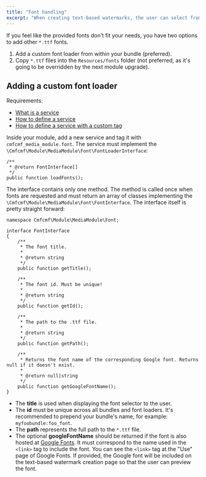 ```yaml
---
title: "Font handling"
excerpt: "When creating text-based watermarks, the user can select from a variety of fonts. Learn how to add custom fonts in this entry."
---
```


If you feel like the provided fonts don't fit your needs, you have two options to add other `*.ttf` fonts.

1. Add a custom font loader from within your bundle (preferred).
2. Copy `*.ttf` files into the `Resources/fonts` folder (not preferred, as it's going to be overridden by the next 
module upgrade). 

## Adding a custom font loader

Requirements:

- [What is a service](http://symfony.com/doc/current/book/service_container.html#what-is-a-service)
- [How to define a service](http://symfony.com/doc/current/book/service_container.html#creating-configuring-services-in-the-container)
- [How to define a service with a custom tag](http://symfony.com/doc/current/components/dependency_injection/tags.html#define-services-with-a-custom-tag)

Inside your module, add a new service and tag it with `cmfcmf_media_module.font`. The service must implement the
`\Cmfcmf\Module\MediaModule\Font\FontLoaderInterface`:

```php?start_inline=1
/**
 * @return FontInterface[]
 */
public function loadFonts();
```

The interface contains only one method. The method is called once when fonts are requested and must return
an array of classes implementing the `\Cmfcmf\Module\MediaModule\Font\FontInterface`. The interface itself
is pretty straight forward:

```php?start_inline=1
namespace Cmfcmf\Module\MediaModule\Font;

interface FontInterface
{
    /**
     * The font title.
     *
     * @return string
     */
    public function getTitle();

    /**
     * The font id. Must be unique!
     *
     * @return string
     */
    public function getId();

    /**
     * The path to the .ttf file.
     *
     * @return string
     */
    public function getPath();

    /**
     * Returns the font name of the corresponding Google font. Returns null if it doesn't exist.
     *
     * @return null|string
     */
    public function getGoogleFontName();
}
```

- The **title** is used when displaying the font selector to the user.
- The **id** must be unique across all bundles and font loaders. It's recommended to prepend your bundle's name,
  for example: `myfoobundle:foo_font`. 
- The **path** represents the full path to the `*.ttf` file.
- The optional **googleFontName** should be returned if the font is also hosted at 
  [Google Fonts](https://www.google.com/fonts). It must correspond to the name used in the `<link>` tag to include 
  the font. You can see the `<link>` tag at the "Use" page of Google Fonts.
  If provided, the Google font will be included on the text-based watermark creation page so that the user can
  preview the font.

